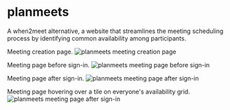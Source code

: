 # planmeets

A when2meet alternative, a website that streamlines the meeting scheduling process by identifying common availability among participants.

Meeting creation page.
![planmeets meeting creation page](https://imgur.com/ygLEgOh.png)

Meeting page before sign-in.
![planmeets meeting page before sign-in](https://imgur.com/4llPeLw.png)

Meeting page after sign-in.
![planmeets meeting page after sign-in](https://imgur.com/G2Hz6PD.png)

Meeting page hovering over a tile on everyone's availability grid.
![planmeets meeting page after sign-in](https://imgur.com/a4zYSl2.png)